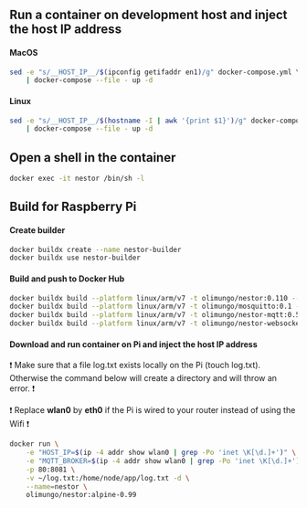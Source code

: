 ## Run a container on development host and inject the host IP address

#### MacOS

```bash
sed -e "s/__HOST_IP__/$(ipconfig getifaddr en1)/g" docker-compose.yml \
    | docker-compose --file - up -d
```

#### Linux

```bash
sed -e "s/__HOST_IP__/$(hostname -I | awk '{print $1}')/g" docker-compose.yml \
    | docker-compose --file - up -d
```

## Open a shell in the container

```bash
docker exec -it nestor /bin/sh -l
```

## Build for Raspberry Pi

#### Create builder

```bash
docker buildx create --name nestor-builder
docker buildx use nestor-builder
```

#### Build and push to Docker Hub

```bash
docker buildx build --platform linux/arm/v7 -t olimungo/nestor:0.110 --push front-end
docker buildx build --platform linux/arm/v7 -t olimungo/mosquitto:0.1 --push back-end/mosquitto
docker buildx build --platform linux/arm/v7 -t olimungo/nestor-mqtt:0.5 --push back-end/mqtt
docker buildx build --platform linux/arm/v7 -t olimungo/nestor-websockets:0.5 --push back-end/websockets
```

#### Download and run container on Pi and inject the host IP address

:exclamation: Make sure that a file log.txt exists locally on the Pi (touch log.txt). Otherwise the command below will create a directory and will throw an error. :exclamation:

:exclamation: Replace **wlan0** by **eth0** if the Pi is wired to your router instead of using the Wifi :exclamation:

```bash
docker run \
    -e "HOST_IP=$(ip -4 addr show wlan0 | grep -Po 'inet \K[\d.]+')" \
    -e "MQTT_BROKER=$(ip -4 addr show wlan0 | grep -Po 'inet \K[\d.]+')" \
    -p 80:8081 \
    -v ~/log.txt:/home/node/app/log.txt -d \
    --name=nestor \
    olimungo/nestor:alpine-0.99
```
